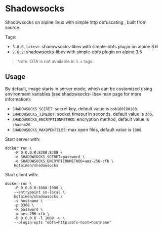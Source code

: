 # Shadowsocks

Shadowsocks on alpine linux with simple http obfuscating , built from source.

Tags:

- `3.0.6`, `latest`: shadowsocks-libev with simple-obfs plugin on alpine 3.6
- `2.6.2`: shadowsocks-libev with simple-obfs plugin on alpine 3.5

> Note: OTA is not available in `3.x` tags.


## Usage

By default, image starts in server mode, which can be customized using
environment variables (see shadowsocks-libev man page for more information):

- `SHADOWSOCKS_SCERET`: secret key, default value is `bob180180180`.
- `SHADOWSOCKS_TIMEOUT`: socket timeout in seconds, default value is `300`.
- `SHADOWSOCKS_ENCRYPTIONMETHOD`: encryption method, default value is `chacha20`.
- `SHADOWSOCKS_MAXOPENFILES`: max open files, default value is `1000`.

Start server with:

    docker run \
        -P 0.0.0.0:8388:8388 \
        -e SHADOWSOCKS_SCERET=password \
        -e SHADOWSOCKS_ENCRYPTIONMETHOD=aes-256-cfb \
        kotaimen/shadowsocks
    
Start client with:

    docker run \
        -P 0.0.0.0:1080:1080 \
        --entrypoint ss-local \
        kotaimen/shadowsocks \
        -s hostname \
        -p 8388 \
        -k password \
        -m aes-256-cfb \
        -b 0.0.0.0 -l 1080 -u \
        --plugin-opts "obfs=http;obfs-host=hostname"

